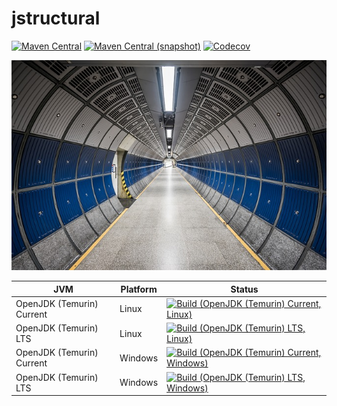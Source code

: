 jstructural
===

[![Maven Central](https://img.shields.io/maven-central/v/com.io7m.jstructural/com.io7m.jstructural.svg?style=flat-square)](http://search.maven.org/#search%7Cga%7C1%7Cg%3A%22com.io7m.jstructural%22)
[![Maven Central (snapshot)](https://img.shields.io/nexus/s/https/s01.oss.sonatype.org/com.io7m.jstructural/com.io7m.jstructural.svg?style=flat-square)](https://s01.oss.sonatype.org/content/repositories/snapshots/com/io7m/jstructural/)
[![Codecov](https://img.shields.io/codecov/c/github/io7m/jstructural.svg?style=flat-square)](https://codecov.io/gh/io7m/jstructural)

![jstructural](./src/site/resources/jstructural.jpg?raw=true)

| JVM | Platform | Status |
|-----|----------|--------|
| OpenJDK (Temurin) Current | Linux | [![Build (OpenJDK (Temurin) Current, Linux)](https://img.shields.io/github/actions/workflow/status/io7m/jstructural/workflows/main.linux.temurin.current.yml)](https://github.com/io7m/jstructural/actions?query=workflow%3Amain.linux.temurin.current)|
| OpenJDK (Temurin) LTS | Linux | [![Build (OpenJDK (Temurin) LTS, Linux)](https://img.shields.io/github/actions/workflow/status/io7m/jstructural/workflows/main.linux.temurin.lts.yml)](https://github.com/io7m/jstructural/actions?query=workflow%3Amain.linux.temurin.lts)|
| OpenJDK (Temurin) Current | Windows | [![Build (OpenJDK (Temurin) Current, Windows)](https://img.shields.io/github/actions/workflow/status/io7m/jstructural/workflows/main.windows.temurin.current.yml)](https://github.com/io7m/jstructural/actions?query=workflow%3Amain.windows.temurin.current)|
| OpenJDK (Temurin) LTS | Windows | [![Build (OpenJDK (Temurin) LTS, Windows)](https://img.shields.io/github/actions/workflow/status/io7m/jstructural/workflows/main.windows.temurin.lts.yml)](https://github.com/io7m/jstructural/actions?query=workflow%3Amain.windows.temurin.lts)|
